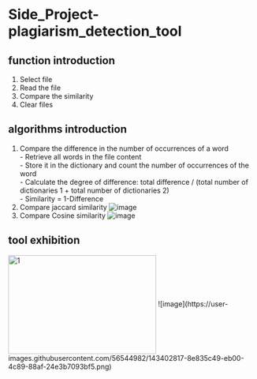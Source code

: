 # Side_Project-plagiarism_detection_tool
## function introduction
1. Select file
2. Read the file
3. Compare the similarity
4. Clear files
## algorithms introduction
1. Compare the difference in the number of occurrences of a word
<br> - Retrieve all words in the file content
<br> - Store it in the dictionary and count the number of occurrences of the word
<br> - Calculate the degree of difference: total difference / (total number of dictionaries 1 + total number of dictionaries 2)
<br> - Similarity = 1-Difference
2. Compare jaccard similarity
![image](https://user-images.githubusercontent.com/56544982/143402647-b9ebfe48-a768-41cd-9634-4ca61ef4ef14.png)
3. Compare Cosine similarity
![image](https://user-images.githubusercontent.com/56544982/143402599-58431839-ad6e-46ae-9012-f7ae5902538e.png)
## tool exhibition
<img src="https://user-images.githubusercontent.com/56544982/143400529-8bad8c8b-9460-49cf-b9c0-28404c37cc36.png" width = "300" height = "200" alt="1" align=center />
![image](https://user-images.githubusercontent.com/56544982/143402817-8e835c49-eb00-4c89-88af-24e3b7093bf5.png)


